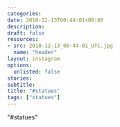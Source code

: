 ```yaml
---
categories:
date: 2018-12-13T00:44:01+00:00
description:
draft: false
resources:
- src: 2018-12-13_00-44-01_UTC.jpg
  name: "header"
layout: instagram
options:
  unlisted: false
stories:
subtitle:
title: "#statues"
tags: ["statues"]
---
```


"#statues"

